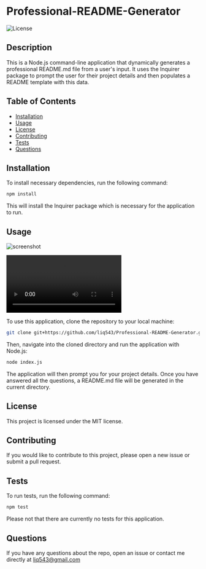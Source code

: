 # Professional-README-Generator

![License](https://img.shields.io/badge/License-MIT-blue.svg)

## Description

This is a Node.js command-line application that dynamically generates a professional README.md file from a user's input. It uses the Inquirer package to prompt the user for their project details and then populates a README template with this data.

## Table of Contents

- [Installation](#installation)
- [Usage](#usage)
- [License](#license)
- [Contributing](#contributing)
- [Tests](#tests)
- [Questions](#questions)

## Installation

To install necessary dependencies, run the following command:

```bash
npm install
```
This will install the Inquirer package which is necessary for the application to run.

## Usage

![screenshot](https://i.imgur.com/Wsnw8S3.png)

![Demo](https://i.imgur.com/3K8hvcm.mp4)

To use this application, clone the repository to your local machine:

```bash
git clone git+https://github.com/liq543/Professional-README-Generator.git
```
Then, navigate into the cloned directory and run the application with Node.js:

```bash
node index.js
```
The application will then prompt you for your project details. Once you have answered all the questions, a README.md file will be generated in the current directory.

## License

This project is licensed under the MIT license.

## Contributing

If you would like to contribute to this project, please open a new issue or submit a pull request.

## Tests

To run tests, run the following command:

```bash
npm test
```
Please not that there are currently no tests for this application.

## Questions

If you have any questions about the repo, open an issue or contact me directly at liq543@gmail.com
